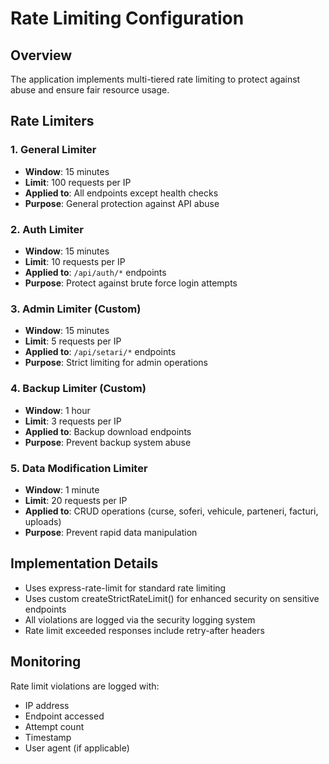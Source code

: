 # Rate Limiting Configuration

## Overview
The application implements multi-tiered rate limiting to protect against abuse and ensure fair resource usage.

## Rate Limiters

### 1. General Limiter
- **Window**: 15 minutes
- **Limit**: 100 requests per IP
- **Applied to**: All endpoints except health checks
- **Purpose**: General protection against API abuse

### 2. Auth Limiter
- **Window**: 15 minutes
- **Limit**: 10 requests per IP
- **Applied to**: `/api/auth/*` endpoints
- **Purpose**: Protect against brute force login attempts

### 3. Admin Limiter (Custom)
- **Window**: 15 minutes
- **Limit**: 5 requests per IP
- **Applied to**: `/api/setari/*` endpoints
- **Purpose**: Strict limiting for admin operations

### 4. Backup Limiter (Custom)
- **Window**: 1 hour
- **Limit**: 3 requests per IP
- **Applied to**: Backup download endpoints
- **Purpose**: Prevent backup system abuse

### 5. Data Modification Limiter
- **Window**: 1 minute
- **Limit**: 20 requests per IP
- **Applied to**: CRUD operations (curse, soferi, vehicule, parteneri, facturi, uploads)
- **Purpose**: Prevent rapid data manipulation

## Implementation Details

- Uses express-rate-limit for standard rate limiting
- Uses custom createStrictRateLimit() for enhanced security on sensitive endpoints
- All violations are logged via the security logging system
- Rate limit exceeded responses include retry-after headers

## Monitoring

Rate limit violations are logged with:
- IP address
- Endpoint accessed
- Attempt count
- Timestamp
- User agent (if applicable)